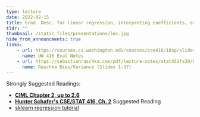 ```yaml
---
type: lecture
date: 2022-02-15
title: Grad. Desc. for linear regression, interpreting coefficients, eval part 1.
tldr: ""
thumbnail: /static_files/presentations/lec.jpg
hide_from_announcments: true
links: 
    - url: https://courses.cs.washington.edu/courses/cse416/18sp/slides/L4_assessingperformance-errors-biasvar.pdf
      name: UW 416 Eval Notes
    - url: https://sebastianraschka.com/pdf/lecture-notes/stat451fs20/08-model-eval-1-intro__slides.pdf
      name: Raschka Bias/Variance (Slides 1-37)
---
```


Strongly Suggested Readings:
- **[CIML Chapter 2, up to 2.6](http://ciml.info/dl/v0_99/ciml-v0_99-all.pdf)**
- **[Hunter Schafer's CSE/STAT 416, Ch. 2](https://cse-stat-416-book.vercel.app/chapters/assessing_performance)**
Suggested Reading
- [sklearn regression tutorial](https://scikit-learn.org/stable/auto_examples/inspection/plot_linear_model_coefficient_interpretation.html)